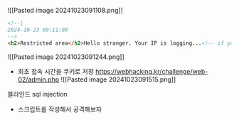 ![[Pasted image 20241023091108.png]]
```html
<!--|
2024-10-23 09:11:00
-->
<h2>Restricted area</h2>Hello stranger. Your IP is logging...<!-- if you access admin.php i will kick your ass -->
```
![[Pasted image 20241023091244.png]]
- 최초 접속 시간을 쿠키로 저장
https://webhacking.kr/challenge/web-02/admin.php
![[Pasted image 20241023091515.png]]

블라인드 sql injection

- 스크립트를 작성해서 공격해보자